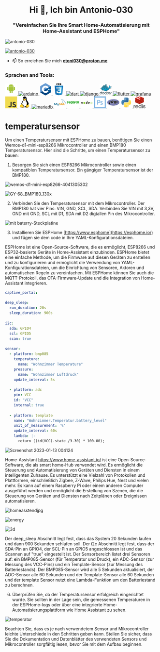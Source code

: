 <h1 align="center">Hi 👋, Ich bin Antonio-030</h1>
<h3 align="center">"Vereinfachen Sie Ihre Smart Home-Automatisierung mit Home-Assistant und ESPHome"</h3>

<p align="left"> <img src="https://komarev.com/ghpvc/?username=antonio-030&label=Profile%20views&color=0e75b6&style=flat" alt="antonio-030" /> </p>

<p align="left"> <a href="https://github.com/ryo-ma/github-profile-trophy"><img src="https://github-profile-trophy.vercel.app/?username=antonio-030" alt="antonio-030" /></a> </p>

- 📫 So erreichen Sie mich **ctoni030@proton.me**


<h3 align="left">Sprachen and Tools:</h3>
<p align="left"> <a href="https://developer.android.com" target="_blank" rel="noreferrer"> <img src="https://raw.githubusercontent.com/devicons/devicon/master/icons/android/android-original-wordmark.svg" alt="android" width="40" height="40"/> </a> <a href="https://www.arduino.cc/" target="_blank" rel="noreferrer"> <img src="https://cdn.worldvectorlogo.com/logos/arduino-1.svg" alt="arduino" width="40" height="40"/> </a> <a href="https://www.w3schools.com/cpp/" target="_blank" rel="noreferrer"> <img src="https://raw.githubusercontent.com/devicons/devicon/master/icons/cplusplus/cplusplus-original.svg" alt="cplusplus" width="40" height="40"/> </a> <a href="https://www.w3schools.com/css/" target="_blank" rel="noreferrer"> <img src="https://raw.githubusercontent.com/devicons/devicon/master/icons/css3/css3-original-wordmark.svg" alt="css3" width="40" height="40"/> </a> <a href="https://dart.dev" target="_blank" rel="noreferrer"> <img src="https://www.vectorlogo.zone/logos/dartlang/dartlang-icon.svg" alt="dart" width="40" height="40"/> </a> <a href="https://www.djangoproject.com/" target="_blank" rel="noreferrer"> <img src="https://cdn.worldvectorlogo.com/logos/django.svg" alt="django" width="40" height="40"/> </a> <a href="https://www.docker.com/" target="_blank" rel="noreferrer"> <img src="https://raw.githubusercontent.com/devicons/devicon/master/icons/docker/docker-original-wordmark.svg" alt="docker" width="40" height="40"/> </a> <a href="https://flutter.dev" target="_blank" rel="noreferrer"> <img src="https://www.vectorlogo.zone/logos/flutterio/flutterio-icon.svg" alt="flutter" width="40" height="40"/> </a> <a href="https://grafana.com" target="_blank" rel="noreferrer"> <img src="https://www.vectorlogo.zone/logos/grafana/grafana-icon.svg" alt="grafana" width="40" height="40"/> </a> <a href="https://developer.mozilla.org/en-US/docs/Web/JavaScript" target="_blank" rel="noreferrer"> <img src="https://raw.githubusercontent.com/devicons/devicon/master/icons/javascript/javascript-original.svg" alt="javascript" width="40" height="40"/> </a> <a href="https://www.linux.org/" target="_blank" rel="noreferrer"> <img src="https://raw.githubusercontent.com/devicons/devicon/master/icons/linux/linux-original.svg" alt="linux" width="40" height="40"/> </a> <a href="https://mariadb.org/" target="_blank" rel="noreferrer"> <img src="https://www.vectorlogo.zone/logos/mariadb/mariadb-icon.svg" alt="mariadb" width="40" height="40"/> </a> <a href="https://www.mysql.com/" target="_blank" rel="noreferrer"> <img src="https://raw.githubusercontent.com/devicons/devicon/master/icons/mysql/mysql-original-wordmark.svg" alt="mysql" width="40" height="40"/> </a> <a href="https://www.nginx.com" target="_blank" rel="noreferrer"> <img src="https://raw.githubusercontent.com/devicons/devicon/master/icons/nginx/nginx-original.svg" alt="nginx" width="40" height="40"/> </a> <a href="https://nodejs.org" target="_blank" rel="noreferrer"> <img src="https://raw.githubusercontent.com/devicons/devicon/master/icons/nodejs/nodejs-original-wordmark.svg" alt="nodejs" width="40" height="40"/> </a> <a href="https://www.photoshop.com/en" target="_blank" rel="noreferrer"> <img src="https://raw.githubusercontent.com/devicons/devicon/master/icons/photoshop/photoshop-line.svg" alt="photoshop" width="40" height="40"/> </a> <a href="https://www.php.net" target="_blank" rel="noreferrer"> <img src="https://raw.githubusercontent.com/devicons/devicon/master/icons/php/php-original.svg" alt="php" width="40" height="40"/> </a> <a href="https://www.python.org" target="_blank" rel="noreferrer"> <img src="https://raw.githubusercontent.com/devicons/devicon/master/icons/python/python-original.svg" alt="python" width="40" height="40"/> </a> <a href="https://redis.io" target="_blank" rel="noreferrer"> <img src="https://raw.githubusercontent.com/devicons/devicon/master/icons/redis/redis-original-wordmark.svg" alt="redis" width="40" height="40"/> </a> </p>

# temperatursensor
Um einen Temperatursensor mit ESPHome zu bauen,
benötigen Sie einen Wemos-d1-mini-esp8266 Mikrocontroller und einen BMP180 Temperatursensor.
Hier sind die Schritte, um einen Temperatursensor zu bauen:

1. Besorgen Sie sich einen ESP8266 Mikrocontroller sowie einen kompatiblen Temperatursensor. Ein gängiger Temperatursensor ist der BMP180.

![wemos-d1-mini-esp8266-4041305302](https://user-images.githubusercontent.com/99229976/212190994-6b7ca951-23d7-43ba-93cf-5314f3266812.jpg)

![GY-68_BMP180_130x](https://user-images.githubusercontent.com/99229976/212204934-e10046c8-d9d1-48da-9759-44fa759ab3a5.jpg)

2. Verbinden Sie den Temperatursensor mit dem Mikrocontroller. Der BMP180 hat vier Pins: VIN, GND, SCL, SDA. Verbinden Sie VIN mit 3,3V, GND mit GND, SCL mit D1, SDA mit D2 digtallen Pin des Mikrocontroller.

![mit baterry-Steckplatine](https://user-images.githubusercontent.com/99229976/212208127-2150147d-a407-48f9-8c90-6280cf008982.jpg)

3. Installieren Sie ESPHome [https://www.esphome](https://esphome.io/) und fügen sie dem code in Ihre YAML-Konfigurationsdateien.  

ESPHome ist eine Open-Source-Software, die es ermöglicht, ESP8266 und ESP32-basierte Geräte in Home-Assistant einzubinden. ESPHome bietet eine einfache Methode, um die Firmware auf diesen Geräten zu erstellen und zu konfigurieren und ermöglicht die Verwendung von YAML-Konfigurationsdateien, um die Einrichtung von Sensoren, Aktoren und automatischen Regeln zu vereinfachen. Mit ESPHome können Sie auch die MQTT-Protokoll, das OTA-Firmware-Update und die Integration von Home-Assistant integrieren.

```yaml
captive_portal:

deep_sleep:
  run_duration: 20s
  sleep_duration: 900s
 
i2c: 
  sda: GPIO4
  scl: GPIO5
  scan: true
  
sensor:
  - platform: bmp085
    temperature:
      name: "Wohnzimmer Temperature"
    pressure:
      name: "Wohnzimmer Luftdruck"
    update_interval: 5s
    
  - platform: adc
    pin: VCC
    id: "VCC"
    internal: true
    
  - platform: template
    name: "Wohnzimmer.Temperatur.battery_level"
    unit_of_measurement: '%'
    update_interval: 60s
    lambda: |-
      return ((id(VCC).state /3.30) * 100.00);    
```

![Screenshot 2023-01-13 004124](https://user-images.githubusercontent.com/99229976/212204420-26be2957-c39e-4a89-ba95-e7c3fa886c61.jpg)

Home-Assistant https://www.home-assistant.io/ ist eine Open-Source-Software, die als smart home-Hub verwendet wird. Es ermöglicht die Steuerung und Automatisierung von Geräten und Diensten in einem intelligenten Zuhause. Es unterstützt eine Vielzahl von Protokollen und Plattformen, einschließlich Zigbee, Z-Wave, Philips Hue, Nest und vielen mehr. Es kann auf einem Raspberry Pi oder einem anderen Computer ausgeführt werden und ermöglicht die Erstellung von Szenen, die die Steuerung von Geräten und Diensten nach Zeitplänen oder Ereignissen automatisieren.

![homeasstendjpg](https://user-images.githubusercontent.com/99229976/212205370-af1be8b6-884e-40aa-9f20-8709b1283d2d.jpg)

![energy](https://user-images.githubusercontent.com/99229976/212205525-bb45ed86-fe0d-48b6-a44f-693175bbce19.jpg)

![3d](https://user-images.githubusercontent.com/99229976/212207432-fa5be4e5-329c-4aa2-9ddf-2403cace3e53.jpg)


Der deep_sleep Abschnitt legt fest, dass das System 20 Sekunden laufen und dann 900 Sekunden schlafen soll.
Der i2c Abschnitt legt fest, dass der SDA-Pin an GPIO4, der SCL-Pin an GPIO5 angeschlossen ist und das Scannen auf "true" eingestellt ist.
Der Sensorbereich listet drei Sensoren auf: ein BMP085-Sensor (für Temperatur und Druck), ein ADC-Sensor (zur Messung des VCC-Pins) und ein Template-Sensor (zur Messung des Batteriestands).
Der BMP085-Sensor wird alle 5 Sekunden aktualisiert, der ADC-Sensor alle 60 Sekunden und der Template-Sensor alle 60 Sekunden und der template Sensor nutzt eine Lambda-Funktion um den Batteriestand zu berechnen.

6. Überprüfen Sie, ob der Temperatursensor erfolgreich eingerichtet wurde. Sie sollten in der Lage sein, die gemessenen Temperaturen in der ESPHome-logs oder über eine integrierte Home-Automatisierungsplattform wie Home Assistant zu sehen.

![temperatur](https://user-images.githubusercontent.com/99229976/212207816-f2074677-9ffb-4ebf-8108-10bfa9c7bea8.jpg)

Beachten Sie, dass es je nach verwendetem Sensor und Mikrocontroller leichte Unterschiede in den Schritten geben kann. Stellen Sie sicher, dass Sie die Dokumentation und Datenblätter des verwendeten Sensors und Mikrocontroller sorgfältig lesen, bevor Sie mit dem Aufbau beginnen.
